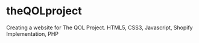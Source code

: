 # theQOLproject
Creating a website for The QOL Project. HTML5, CSS3, Javascript, Shopify Implementation, PHP
